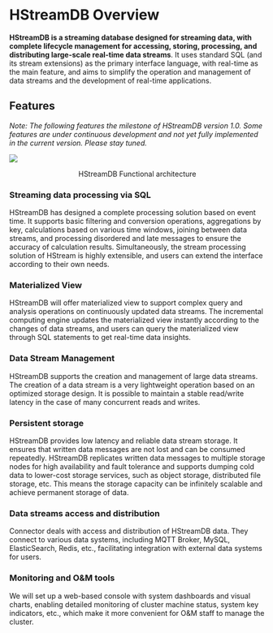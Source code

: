 # HStreamDB Overview

**HStreamDB is a streaming database designed for streaming data, with complete
lifecycle management for accessing, storing, processing, and distributing
large-scale real-time data streams**. It uses standard SQL (and its stream
extensions) as the primary interface language, with real-time as the main
feature, and aims to simplify the operation and management of data streams and
the development of real-time applications.

## Features

_Note: The following features the milestone of HStreamDB version 1.0. Some
features are under continuous development and not yet fully implemented in the
current version. Please stay tuned._

![](https://static.emqx.net/images/ca810cdf1d13ffbc1fe15ce41daa1695.png)

<center>HStreamDB Functional architecture</center>

### Streaming data processing via SQL

HStreamDB has designed a complete processing solution based on event time. It
supports basic filtering and conversion operations, aggregations by key,
calculations based on various time windows, joining between data streams, and
processing disordered and late messages to ensure the accuracy of calculation
results. Simultaneously, the stream processing solution of HStream is highly
extensible, and users can extend the interface according to their own needs.

### Materialized View

HStreamDB will offer materialized view to support complex query and analysis
operations on continuously updated data streams. The incremental computing
engine updates the materialized view instantly according to the changes of data
streams, and users can query the materialized view through SQL statements to get
real-time data insights.

### Data Stream Management

HStreamDB supports the creation and management of large data streams. The
creation of a data stream is a very lightweight operation based on an optimized
storage design. It is possible to maintain a stable read/write latency in the
case of many concurrent reads and writes.

### Persistent storage

HStreamDB provides low latency and reliable data stream storage. It ensures that
written data messages are not lost and can be consumed repeatedly. HStreamDB
replicates written data messages to multiple storage nodes for high availability
and fault tolerance and supports dumping cold data to lower-cost storage
services, such as object storage, distributed file storage, etc. This means the
storage capacity can be infinitely scalable and achieve permanent storage of
data.

### Data streams access and distribution

Connector deals with access and distribution of HStreamDB data. They connect to
various data systems, including MQTT Broker, MySQL, ElasticSearch, Redis, etc.,
facilitating integration with external data systems for users.

### Monitoring and O&M tools

We will set up a web-based console with system dashboards and visual charts,
enabling detailed monitoring of cluster machine status, system key indicators,
etc., which make it more convenient for O&M staff to manage the cluster.
